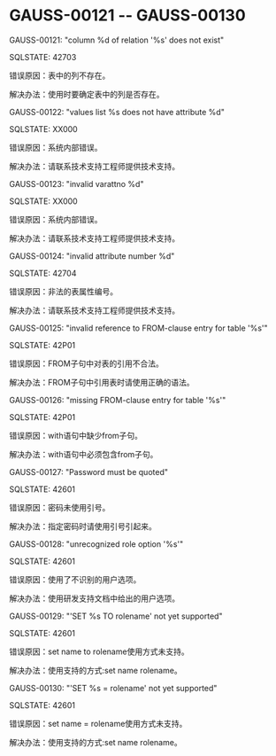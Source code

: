 # GAUSS-00121 -- GAUSS-00130<a name="ZH-CN_TOPIC_0302073492"></a>

GAUSS-00121: "column %d of relation '%s' does not exist"

SQLSTATE: 42703

错误原因：表中的列不存在。

解决办法：使用时要确定表中的列是否存在。

GAUSS-00122: "values list %s does not have attribute %d"

SQLSTATE: XX000

错误原因：系统内部错误。

解决办法：请联系技术支持工程师提供技术支持。

GAUSS-00123: "invalid varattno %d"

SQLSTATE: XX000

错误原因：系统内部错误。

解决办法：请联系技术支持工程师提供技术支持。

GAUSS-00124: "invalid attribute number %d"

SQLSTATE: 42704

错误原因：非法的表属性编号。

解决办法：请联系技术支持工程师提供技术支持。

GAUSS-00125: "invalid reference to FROM-clause entry for table '%s'"

SQLSTATE: 42P01

错误原因：FROM子句中对表的引用不合法。

解决办法：FROM子句中引用表时请使用正确的语法。

GAUSS-00126: "missing FROM-clause entry for table '%s'"

SQLSTATE: 42P01

错误原因：with语句中缺少from子句。

解决办法：with语句中必须包含from子句。

GAUSS-00127: "Password must be quoted"

SQLSTATE: 42601

错误原因：密码未使用引号。

解决办法：指定密码时请使用引号引起来。

GAUSS-00128: "unrecognized role option '%s'"

SQLSTATE: 42601

错误原因：使用了不识别的用户选项。

解决办法：使用研发支持文档中给出的用户选项。

GAUSS-00129: "'SET %s TO rolename' not yet supported"

SQLSTATE: 42601

错误原因：set name to rolename使用方式未支持。

解决办法：使用支持的方式:set name  rolename。

GAUSS-00130: "'SET %s = rolename' not yet supported"

SQLSTATE: 42601

错误原因：set name = rolename使用方式未支持。

解决办法：使用支持的方式:set name  rolename。
